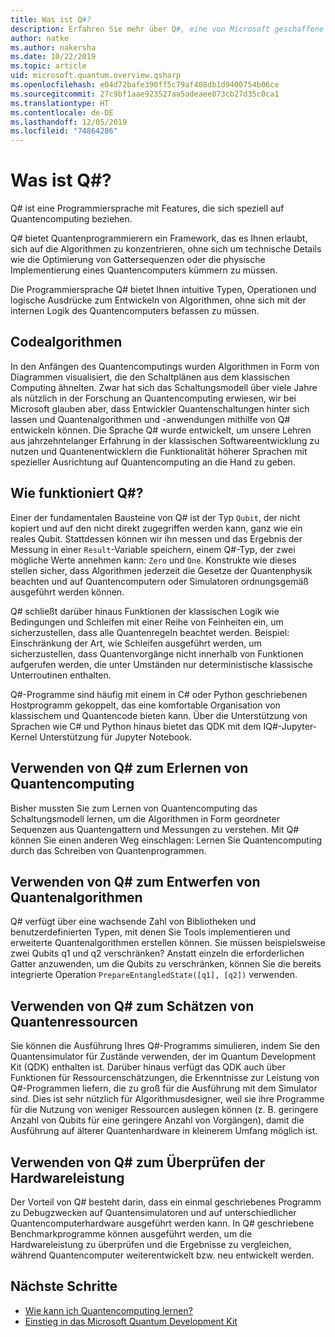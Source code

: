 ```yaml
---
title: Was ist Q#?
description: Erfahren Sie mehr über Q#, eine von Microsoft geschaffene Programmiersprache zum Entwickeln von Anwendungen für Quantencomputer
author: natke
ms.author: nakersha
ms.date: 10/22/2019
ms.topic: article
uid: microsoft.quantum.overview.qsharp
ms.openlocfilehash: e04d72bafe390ff5c79af408db1d9400754b06ce
ms.sourcegitcommit: 27c9bf1aae923527aa5adeaee073cb27d35c0ca1
ms.translationtype: HT
ms.contentlocale: de-DE
ms.lasthandoff: 12/05/2019
ms.locfileid: "74864286"
---
```

# <a name="what-is-q"></a>Was ist Q#?

Q# ist eine Programmiersprache mit Features, die sich speziell auf Quantencomputing beziehen.

Q# bietet Quantenprogrammierern ein Framework, das es Ihnen erlaubt, sich auf die Algorithmen zu konzentrieren, ohne sich um technische Details wie die Optimierung von Gattersequenzen oder die physische Implementierung eines Quantencomputers kümmern zu müssen.

Die Programmiersprache Q# bietet Ihnen intuitive Typen, Operationen und logische Ausdrücke zum Entwickeln von Algorithmen, ohne sich mit der internen Logik des Quantencomputers befassen zu müssen.

## <a name="code-algorithms"></a>Codealgorithmen

In den Anfängen des Quantencomputings wurden Algorithmen in Form von Diagrammen visualisiert, die den Schaltplänen aus dem klassischen Computing ähnelten.  Zwar hat sich das Schaltungsmodell über viele Jahre als nützlich in der Forschung an Quantencomputing erwiesen, wir bei Microsoft glauben aber, dass Entwickler Quantenschaltungen hinter sich lassen und Quantenalgorithmen und -anwendungen mithilfe von Q# entwickeln können. Die Sprache Q# wurde entwickelt, um unsere Lehren aus jahrzehntelanger Erfahrung in der klassischen Softwareentwicklung zu nutzen und Quantenentwicklern die Funktionalität höherer Sprachen mit spezieller Ausrichtung auf Quantencomputing an die Hand zu geben.

## <a name="how-does-q-work"></a>Wie funktioniert Q#?

Einer der fundamentalen Bausteine von Q# ist der Typ `Qubit`, der nicht kopiert und auf den nicht direkt zugegriffen werden kann, ganz wie ein reales Qubit. Stattdessen können wir ihn messen und das Ergebnis der Messung in einer `Result`-Variable speichern, einem Q#-Typ, der zwei mögliche Werte annehmen kann: `Zero` und `One`. Konstrukte wie dieses stellen sicher, dass Algorithmen jederzeit die Gesetze der Quantenphysik beachten und auf Quantencomputern oder Simulatoren ordnungsgemäß ausgeführt werden können.

Q# schließt darüber hinaus Funktionen der klassischen Logik wie Bedingungen und Schleifen mit einer Reihe von Feinheiten ein, um sicherzustellen, dass alle Quantenregeln beachtet werden. Beispiel: Einschränkung der Art, wie Schleifen ausgeführt werden, um sicherzustellen, dass Quantenvorgänge nicht innerhalb von Funktionen aufgerufen werden, die unter Umständen nur deterministische klassische Unterroutinen enthalten.

Q#-Programme sind häufig mit einem in C# oder Python geschriebenen Hostprogramm gekoppelt, das eine komfortable Organisation von klassischem und Quantencode bieten kann. Über die Unterstützung von Sprachen wie C# und Python hinaus bietet das QDK mit dem IQ#-Jupyter-Kernel Unterstützung für Jupyter Notebook.

## <a name="use-q-to-learn-quantum-computing"></a>Verwenden von Q# zum Erlernen von Quantencomputing

Bisher mussten Sie zum Lernen von Quantencomputing das Schaltungsmodell lernen, um die Algorithmen in Form geordneter Sequenzen aus Quantengattern und Messungen zu verstehen. Mit Q# können Sie einen anderen Weg einschlagen: Lernen Sie Quantencomputing durch das Schreiben von Quantenprogrammen.

## <a name="use-q-to-design-quantum-algorithms"></a>Verwenden von Q# zum Entwerfen von Quantenalgorithmen

Q# verfügt über eine wachsende Zahl von Bibliotheken und benutzerdefinierten Typen, mit denen Sie Tools implementieren und erweiterte Quantenalgorithmen erstellen können. Sie müssen beispielsweise zwei Qubits q1 und q2 verschränken? Anstatt einzeln die erforderlichen Gatter anzuwenden, um die Qubits zu verschränken, können Sie die bereits integrierte Operation `PrepareEntangledState([q1], [q2])` verwenden.

## <a name="use-q-to-estimate-quantum-resources"></a>Verwenden von Q# zum Schätzen von Quantenressourcen

Sie können die Ausführung Ihres Q#-Programms simulieren, indem Sie den Quantensimulator für Zustände verwenden, der im Quantum Development Kit (QDK) enthalten ist.  Darüber hinaus verfügt das QDK auch über Funktionen für Ressourcenschätzungen, die Erkenntnisse zur Leistung von Q#-Programmen liefern, die zu groß für die Ausführung mit dem Simulator sind.  Dies ist sehr nützlich für Algorithmusdesigner, weil sie ihre Programme für die Nutzung von weniger Ressourcen auslegen können (z. B. geringere Anzahl von Qubits für eine geringere Anzahl von Vorgängen), damit die Ausführung auf älterer Quantenhardware in kleinerem Umfang möglich ist.

## <a name="use-q-to-validate-hardware-performance"></a>Verwenden von Q# zum Überprüfen der Hardwareleistung

Der Vorteil von Q# besteht darin, dass ein einmal geschriebenes Programm zu Debugzwecken auf Quantensimulatoren und auf unterschiedlicher Quantencomputerhardware ausgeführt werden kann.  In Q# geschriebene Benchmarkprogramme können ausgeführt werden, um die Hardwareleistung zu überprüfen und die Ergebnisse zu vergleichen, während Quantencomputer weiterentwickelt bzw. neu entwickelt werden.  

## <a name="next-steps"></a>Nächste Schritte

* [Wie kann ich Quantencomputing lernen?](xref:microsoft.quantum.overview.learn)
* [Einstieg in das Microsoft Quantum Development Kit](xref:microsoft.quantum.welcome)
